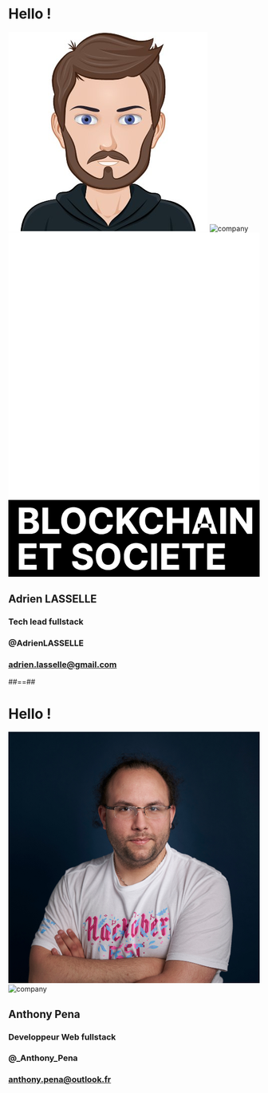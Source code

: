 <!-- .slide: class="speaker-slide" -->

# Hello !

![speaker](./assets/images/adrien.jpeg)
![company](./assets/images/logo-sfeir-blanc.png)
![badge first-badge](./assets/images/bs.png)
![badge second-badge](./assets/images/bs2.png)

<h2>Adrien <span>LASSELLE</span></h2>

### Tech lead fullstack
<!-- .element: class="icon-rule icon-first" -->

### @AdrienLASSELLE
<!-- .element: class="icon-twitter icon-second" -->

### adrien.lasselle@gmail.com

<!-- .element: class="icon-mail icon-third" -->

##==##

<!-- .slide: class="speaker-slide blue" -->

# Hello !

![speaker](./assets/images/anthony.jpg)
![company](./assets/images/logo-sfeir-blanc.png)
<!-- ![badge third-badge mt-50](./assets/images/mts.png) -->

<h2>Anthony <span>Pena</span></h2>

### Developpeur Web fullstack
<!-- .element: class="icon-rule icon-first" -->

### @_Anthony_Pena
<!-- .element: class="icon-twitter icon-second" -->

### anthony.pena@outlook.fr

<!-- .element: class="icon-mail icon-third" -->